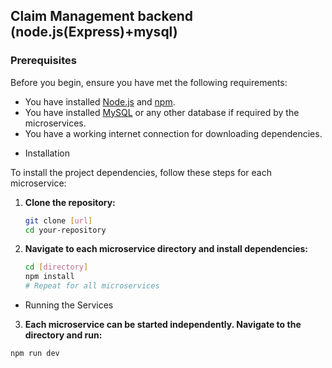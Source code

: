 ## Claim Management backend (node.js(Express)+mysql)

### Prerequisites

Before you begin, ensure you have met the following requirements:

- You have installed [Node.js](https://nodejs.org/) and [npm](https://www.npmjs.com/get-npm).
- You have installed [MySQL](https://www.mysql.com/) or any other database if required by the microservices.
- You have a working internet connection for downloading dependencies.

* Installation

To install the project dependencies, follow these steps for each microservice:

1. **Clone the repository:**

   ```bash
   git clone [url]
   cd your-repository
   ```

2. **Navigate to each microservice directory and install dependencies:**

   ```bash
   cd [directory]
   npm install
   # Repeat for all microservices
   ```

 * Running the Services

3. **Each microservice can be started independently. Navigate to the directory and run:**

```bash
npm run dev
```

